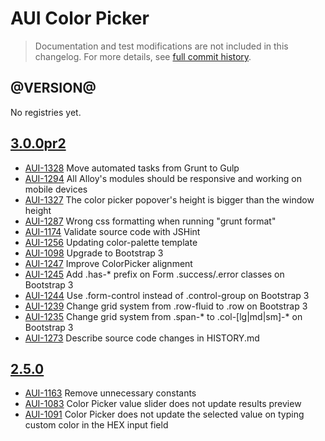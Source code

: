 # AUI Color Picker

> Documentation and test modifications are not included in this changelog. For more details, see [full commit history](https://github.com/liferay/alloy-ui/commits/master/src/aui-color-picker).

## @VERSION@

No registries yet.

## [3.0.0pr2](https://github.com/liferay/alloy-ui/releases/tag/3.0.0pr2)

* [AUI-1328](https://issues.liferay.com/browse/AUI-1328) Move automated tasks from Grunt to Gulp
* [AUI-1294](https://issues.liferay.com/browse/AUI-1294) All Alloy's modules should be responsive and working on mobile devices
* [AUI-1327](https://issues.liferay.com/browse/AUI-1327) The color picker popover's height is bigger than the window height
* [AUI-1287](https://issues.liferay.com/browse/AUI-1287) Wrong css formatting when running "grunt format"
* [AUI-1174](https://issues.liferay.com/browse/AUI-1174) Validate source code with JSHint
* [AUI-1256](https://issues.liferay.com/browse/AUI-1256) Updating color-palette template
* [AUI-1098](https://issues.liferay.com/browse/AUI-1098) Upgrade to Bootstrap 3
* [AUI-1247](https://issues.liferay.com/browse/AUI-1247) Improve ColorPicker alignment
* [AUI-1245](https://issues.liferay.com/browse/AUI-1245) Add .has-* prefix on Form .success/.error classes on Bootstrap 3
* [AUI-1244](https://issues.liferay.com/browse/AUI-1244) Use .form-control instead of .control-group on Bootstrap 3
* [AUI-1239](https://issues.liferay.com/browse/AUI-1239) Change grid system from .row-fluid to .row on Bootstrap 3
* [AUI-1235](https://issues.liferay.com/browse/AUI-1235) Change grid system from .span-* to .col-[lg|md|sm]-* on Bootstrap 3
* [AUI-1273](https://issues.liferay.com/browse/AUI-1273) Describe source code changes in HISTORY.md

## [2.5.0](https://github.com/liferay/alloy-ui/releases/tag/2.5.0)

* [AUI-1163](https://issues.liferay.com/browse/AUI-1163) Remove unnecessary constants
* [AUI-1083](https://issues.liferay.com/browse/AUI-1083) Color Picker value slider does not update results preview
* [AUI-1091](https://issues.liferay.com/browse/AUI-1091) Color Picker does not update the selected value on typing custom color in the HEX input field